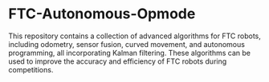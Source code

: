 # FTC-Autonomous-Opmode
This repository contains a collection of advanced algorithms for FTC robots, including odometry, sensor fusion, curved movement, and autonomous programming, all incorporating Kalman filtering. These algorithms can be used to improve the accuracy and efficiency of FTC robots during competitions.
